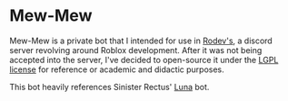 # Mew-Mew

Mew-Mew is a private bot that I intended for use in [Rodev's](http://discord.gg/rodevs), a discord server revolving around Roblox development. After it was not being accepted into the  server, I've decided to open-source it under the [LGPL license](LICENSE) for reference or academic and didactic purposes. 

This bot heavily references Sinister Rectus' [Luna](https://github.com/SinisterRectus/Luna) bot.
